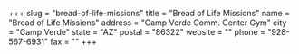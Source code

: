 +++
slug = "bread-of-life-missions"
title = "Bread of Life Missions"
name = "Bread of Life Missions"
address = "Camp Verde Comm. Center Gym"
city = "Camp Verde"
state = "AZ"
postal = "86322"
website = ""
phone = "928-567-6931"
fax = ""
+++
